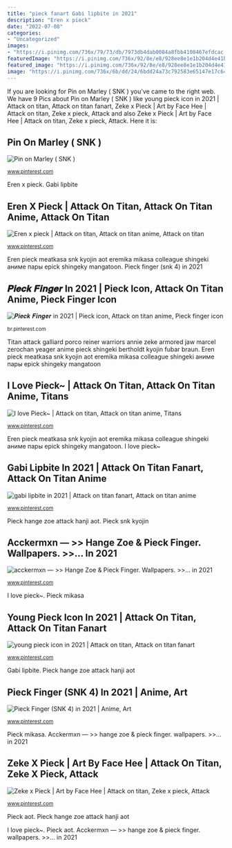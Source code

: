 ```yaml
---
title: "pieck fanart Gabi lipbite in 2021"
description: "Eren x pieck"
date: "2022-07-08"
categories:
- "Uncategorized"
images:
- "https://i.pinimg.com/736x/79/73/db/7973db4dab0084a8fbb4108467efdcac.jpg"
featuredImage: "https://i.pinimg.com/736x/92/8e/e8/928ee8e1e1b204d4e41bf6c7f45f2f97.jpg"
featured_image: "https://i.pinimg.com/736x/92/8e/e8/928ee8e1e1b204d4e41bf6c7f45f2f97.jpg"
image: "https://i.pinimg.com/736x/6b/dd/24/6bdd24a73c792583e65147e17c646b82.jpg"
---
```


If you are looking for Pin on Marley ( SNK ) you've came to the right web. We have 9 Pics about Pin on Marley ( SNK ) like young pieck icon in 2021 | Attack on titan, Attack on titan fanart, Zeke x Pieck | Art by Face Hee | Attack on titan, Zeke x pieck, Attack and also Zeke x Pieck | Art by Face Hee | Attack on titan, Zeke x pieck, Attack. Here it is:

## Pin On Marley ( SNK )

![Pin on Marley ( SNK )](https://i.pinimg.com/originals/8a/f3/a4/8af3a462c4e1ffc0a1c7ba15f4fbf186.jpg "Pieck snk kyojin")

<small>www.pinterest.com</small>

Eren x pieck. Gabi lipbite

## Eren X Pieck | Attack On Titan, Attack On Titan Anime, Attack On Titan

![Eren x pieck | Attack on titan, Attack on titan anime, Attack on titan](https://i.pinimg.com/736x/1f/a6/87/1fa6876295345599b68afdccdc161d40.jpg "Eren pieck meatkasa snk kyojin aot eremika mikasa colleague shingeki аниме пары epick shingeky mangatoon")

<small>www.pinterest.com</small>

Eren pieck meatkasa snk kyojin aot eremika mikasa colleague shingeki аниме пары epick shingeky mangatoon. Pieck finger (snk 4) in 2021

## 𝑷𝒊𝒆𝒄𝒌 𝑭𝒊𝒏𝒈𝒆𝒓 In 2021 | Pieck Icon, Attack On Titan Anime, Pieck Finger Icon

![𝑷𝒊𝒆𝒄𝒌 𝑭𝒊𝒏𝒈𝒆𝒓 in 2021 | Pieck icon, Attack on titan anime, Pieck finger icon](https://i.pinimg.com/736x/a6/a1/e1/a6a1e14132324f41b8f4e0f651e93411.jpg "Eren pieck meatkasa snk kyojin aot eremika mikasa colleague shingeki аниме пары epick shingeky mangatoon")

<small>br.pinterest.com</small>

Titan attack galliard porco reiner warriors annie zeke armored jaw marcel zerochan yeager anime pieck shingeki bertholdt kyojin fubar braun. Eren pieck meatkasa snk kyojin aot eremika mikasa colleague shingeki аниме пары epick shingeky mangatoon

## I Love Pieck~ | Attack On Titan, Attack On Titan Anime, Titans

![I love Pieck~ | Attack on titan, Attack on titan anime, Titans](https://i.pinimg.com/736x/92/8e/e8/928ee8e1e1b204d4e41bf6c7f45f2f97.jpg "Eren pieck meatkasa snk kyojin aot eremika mikasa colleague shingeki аниме пары epick shingeky mangatoon")

<small>www.pinterest.com</small>

Eren pieck meatkasa snk kyojin aot eremika mikasa colleague shingeki аниме пары epick shingeky mangatoon. I love pieck~

## Gabi Lipbite In 2021 | Attack On Titan Fanart, Attack On Titan Anime

![gabi lipbite in 2021 | Attack on titan fanart, Attack on titan anime](https://i.pinimg.com/736x/6b/fe/f6/6bfef669a4831d9c86863c80f8c00620.jpg "I love pieck~")

<small>www.pinterest.com</small>

Pieck hange zoe attack hanji aot. Pieck snk kyojin

## Acckermxn — &gt;&gt; Hange Zoe &amp; Pieck Finger. Wallpapers. &gt;&gt;... In 2021

![acckermxn — &gt;&gt; Hange Zoe &amp; Pieck Finger. Wallpapers. &gt;&gt;... in 2021](https://i.pinimg.com/736x/b3/8d/12/b38d123e183aef4698fb027b9f1f8c58.jpg "Zeke x pieck")

<small>www.pinterest.com</small>

I love pieck~. Pieck mikasa

## Young Pieck Icon In 2021 | Attack On Titan, Attack On Titan Fanart

![young pieck icon in 2021 | Attack on titan, Attack on titan fanart](https://i.pinimg.com/736x/79/73/db/7973db4dab0084a8fbb4108467efdcac.jpg "Gabi lipbite")

<small>www.pinterest.com</small>

Gabi lipbite. Pieck hange zoe attack hanji aot

## Pieck Finger (SNK 4) In 2021 | Anime, Art

![Pieck Finger (SNK 4) in 2021 | Anime, Art](https://i.pinimg.com/736x/6b/dd/24/6bdd24a73c792583e65147e17c646b82.jpg "Gabi lipbite")

<small>www.pinterest.com</small>

Pieck mikasa. Acckermxn — &gt;&gt; hange zoe &amp; pieck finger. wallpapers. &gt;&gt;... in 2021

## Zeke X Pieck | Art By Face Hee | Attack On Titan, Zeke X Pieck, Attack

![Zeke x Pieck | Art by Face Hee | Attack on titan, Zeke x pieck, Attack](https://i.pinimg.com/736x/8e/29/45/8e29452476f8bf073bcc792d139b674a.jpg "Pieck finger (snk 4) in 2021")

<small>www.pinterest.com</small>

Pieck aot. Pieck hange zoe attack hanji aot

I love pieck~. Pieck aot. Acckermxn — &gt;&gt; hange zoe &amp; pieck finger. wallpapers. &gt;&gt;... in 2021
